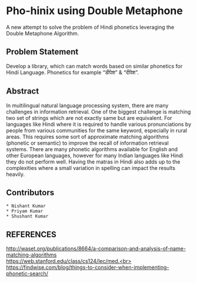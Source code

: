 # Pho-hinix using Double Metaphone
A new attempt to solve the problem of Hindi phonetics leveraging the Double Metaphone Algorithm.

## Problem Statement
Develop a library, which can match words based on similar phonetics for Hindi Language. 
Phonetics for example “डीपेश” & “दीपेश”.

## Abstract
In multilingual natural language processing system, there are many challenges in information retrieval. One of the biggest challenge is matching two set of strings which are not exactly same but are equivalent. For languages like Hindi where it is required to handle various pronunciations by people from various communities for the same keyword, especially in rural
areas. This requires some sort of approximate matching algorithms (phonetic or semantic) to improve the recall of information retrieval systems. There are many phonetic algorithms available for English and other European languages, however for many Indian languages like Hindi they do not perform well. Having the matras in Hindi also adds up to the complexities where a small variation in spelling can impact the results heavily.

## Contributors
	* Nishant Kumar
	* Priyam Kumar
	* Shushant Kumar
	

## REFERENCES
http://waset.org/publications/8664/a-comparison-and-analysis-of-name-matching-algorithms<br>
https://web.stanford.edu/class/cs124/lec/med.<br>
https://findwise.com/blog/things-to-consider-when-implementing-phonetic-search/



